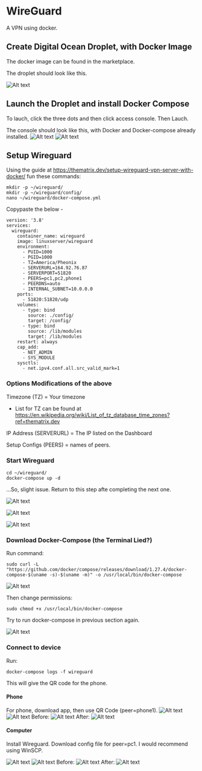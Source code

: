 # WireGuard
A VPN using docker.


## Create Digital Ocean Droplet, with Docker Image

The docker image can be found in the marketplace.

The droplet should look like this.

![Alt text](image-1.png)

## Launch the Droplet and install Docker Compose

To lauch, click the three dots and then click access console. Then Lauch.

The console should look like this, with Docker and Docker-compose already installed.
![Alt text](image-2.png)
![Alt text](image-3.png)

## Setup Wireguard
Using the guide at https://thematrix.dev/setup-wireguard-vpn-server-with-docker/ fun these commands:

```
mkdir -p ~/wireguard/
mkdir -p ~/wireguard/config/
nano ~/wireguard/docker-compose.yml
```
Copypaste the below -
```
version: '3.8'
services:
  wireguard:
    container_name: wireguard
    image: linuxserver/wireguard
    environment:
      - PUID=1000
      - PGID=1000
      - TZ=America/Pheonix
      - SERVERURL=164.92.76.87
      - SERVERPORT=51820
      - PEERS=pc1,pc2,phone1
      - PEERDNS=auto
      - INTERNAL_SUBNET=10.0.0.0
    ports:
      - 51820:51820/udp
    volumes:
      - type: bind
        source: ./config/
        target: /config/
      - type: bind
        source: /lib/modules
        target: /lib/modules
    restart: always
    cap_add:
      - NET_ADMIN
      - SYS_MODULE
    sysctls:
      - net.ipv4.conf.all.src_valid_mark=1
```

### Options Modifications of the above
Timezone (TZ) = Your timezone
* List for TZ can be found at https://en.wikipedia.org/wiki/List_of_tz_database_time_zones?ref=thematrix.dev

IP Address (SERVERURL) = The IP listed on the Dashboard

Setup Configs (PEERS) = names of peers.

### Start Wireguard

``` 
cd ~/wireguard/
docker-compose up -d
```
...So, slight issue. Return to this step afte completing the next one.

![Alt text](image-4.png)

![Alt text](image-5.png)

![Alt text](image-6.png)
### Download Docker-Compose (the Terminal Lied?)

Run command:
```
sudo curl -L "https://github.com/docker/compose/releases/download/1.27.4/docker-compose-$(uname -s)-$(uname -m)" -o /usr/local/bin/docker-compose
```
![Alt text](image-7.png)

Then change permissions:
```
sudo chmod +x /usr/local/bin/docker-compose
```
Try to run docker-compose in previous section again.

![Alt text](image-8.png)

### Connect to device
Run:
```
docker-compose logs -f wireguard
```
This will give the QR code for the phone.

#### Phone

For phone, download app, then use QR Code (peer=phone1).
![Alt text](image-9.png)
![Alt text](IMG_1790.jpeg)
Before:
![Alt text](IMG_1787.jpeg)
After:
![Alt text](IMG_1789.jpeg)

#### Computer
Install Wireguard. Download config file for peer=pc1. I would recommend using WinSCP.

![Alt text](image-11.png)
![Alt text](image-12.png)
Before:
![Alt text](image-10.png)
After:
![Alt text](image-13.png)

